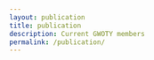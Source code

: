 ```yaml
---
layout: publication
title: publication
description: Current GWOTY members
permalink: /publication/
---
```


